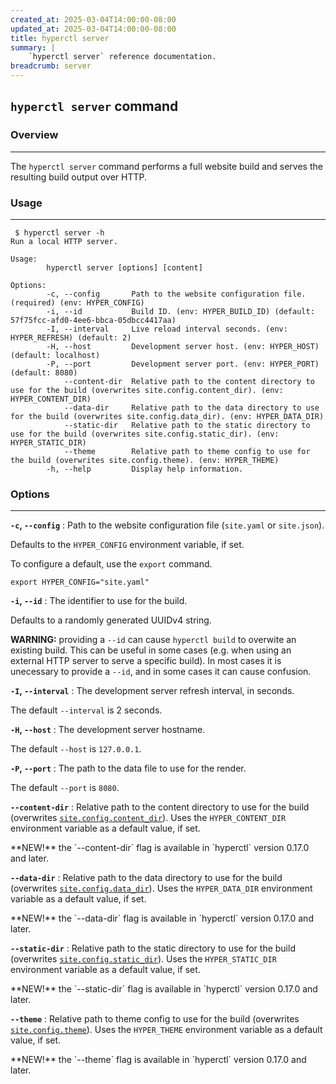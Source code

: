 ```yaml
---
created_at: 2025-03-04T14:00:00-08:00
updated_at: 2025-03-04T14:00:00-08:00
title: hyperctl server
summary: |
    `hyperctl server` reference documentation.
breadcrumb: server
---
```


## `hyperctl server` command

<auto-toc selectors="h3,h4,h5,h6,dl dt"></auto-toc>

### Overview 
------------

The `hyperctl server` command performs a full website build and serves the resulting build output over HTTP.

### Usage
---------

```plaintext
 $ hyperctl server -h
Run a local HTTP server.

Usage:
        hyperctl server [options] [content]

Options:
        -c, --config       Path to the website configuration file. (required) (env: HYPER_CONFIG)
        -i, --id           Build ID. (env: HYPER_BUILD_ID) (default: 57f75fcc-afd0-4ee6-bbca-05dbcc4417aa)
        -I, --interval     Live reload interval seconds. (env: HYPER_REFRESH) (default: 2)
        -H, --host         Development server host. (env: HYPER_HOST) (default: localhost)
        -P, --port         Development server port. (env: HYPER_PORT) (default: 8080)
            --content-dir  Relative path to the content directory to use for the build (overwrites site.config.content_dir). (env: HYPER_CONTENT_DIR)
            --data-dir     Relative path to the data directory to use for the build (overwrites site.config.data_dir). (env: HYPER_DATA_DIR)
            --static-dir   Relative path to the static directory to use for the build (overwrites site.config.static_dir). (env: HYPER_STATIC_DIR)
            --theme        Relative path to theme config to use for the build (overwrites site.config.theme). (env: HYPER_THEME)
        -h, --help         Display help information.
```

### Options
-----------

**`-c`, `--config`**
: Path to the website configuration file (`site.yaml` or `site.json`).

  Defaults to the `HYPER_CONFIG` environment variable, if set.

  To configure a default, use the `export` command.

  ```plaintext
  export HYPER_CONFIG="site.yaml"
  ```

**`-i`, `--id`**
: The identifier to use for the build.
  
  Defaults to a randomly generated UUIDv4 string.

  <doc-quote ht-block warning>

  **WARNING:** providing a `--id` can cause `hyperctl build` to overwite an existing build.
  This can be useful in some cases (e.g. when using an external HTTP server to serve a specific build). 
  In most cases it is unecessary to provide a `--id`, and in some cases it can cause confusion.

  </doc-quote>

**`-I`, `--interval`**
: The development server refresh interval, in seconds. 

  The default `--interval` is 2 seconds.

**`-H`, `--host`**
: The development server hostname.

  The default `--host` is `127.0.0.1`.

**`-P`, `--port`**
: The path to the data file to use for the render.

  The default `--port` is `8080`.

**`--content-dir`**
: Relative path to the content directory to use for the build (overwrites [`site.config.content_dir`]).
  Uses the `HYPER_CONTENT_DIR` environment variable as a default value, if set.

  <doc-quote ht-block new>
  **NEW!** the `--content-dir` flag is available in `hyperctl` version 0.17.0 and later.
  </doc-quote>


**`--data-dir`**
: Relative path to the data directory to use for the build (overwrites [`site.config.data_dir`]).
  Uses the `HYPER_DATA_DIR` environment variable as a default value, if set.

  <doc-quote ht-block new>
  **NEW!** the `--data-dir` flag is available in `hyperctl` version 0.17.0 and later.
  </doc-quote>

**`--static-dir`**
: Relative path to the static directory to use for the build (overwrites [`site.config.static_dir`]).
  Uses the `HYPER_STATIC_DIR` environment variable as a default value, if set.

  <doc-quote ht-block new>
  **NEW!** the `--static-dir` flag is available in `hyperctl` version 0.17.0 and later.
  </doc-quote>

**`--theme`**
: Relative path to theme config to use for the build (overwrites [`site.config.theme`]).
  Uses the `HYPER_THEME` environment variable as a default value, if set.

  <doc-quote ht-block new>
  **NEW!** the `--theme` flag is available in `hyperctl` version 0.17.0 and later.
  </doc-quote>

<!-- Links -->
[`site.config.content_dir`]: /docs/reference/cms/website/#site-config
[`site.config.data_dir`]: /docs/reference/cms/website/#site-config
[`site.config.static_dir`]: /docs/reference/cms/website/#site-config
[`site.config.theme`]: /docs/reference/cms/website/#site-config
